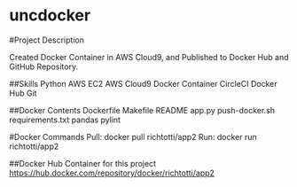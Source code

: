 # uncdocker

#Project Description

Created Docker Container in AWS Cloud9, and Published to Docker Hub and GitHub Repository.

##Skills 
Python
AWS EC2
AWS Cloud9
Docker Container
CircleCI
Docker Hub
Git

##Docker Contents
Dockerfile
Makefile
README
app.py
push-docker.sh
requirements.txt
pandas
pylint

#Docker Commands
Pull: docker pull richtotti/app2
Run: docker run richtotti/app2

##Docker Hub Container for this project
https://hub.docker.com/repository/docker/richtotti/app2
